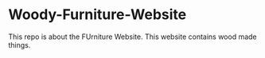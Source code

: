 # Woody-Furniture-Website
This repo is about the FUrniture Website. This website contains wood made things.
